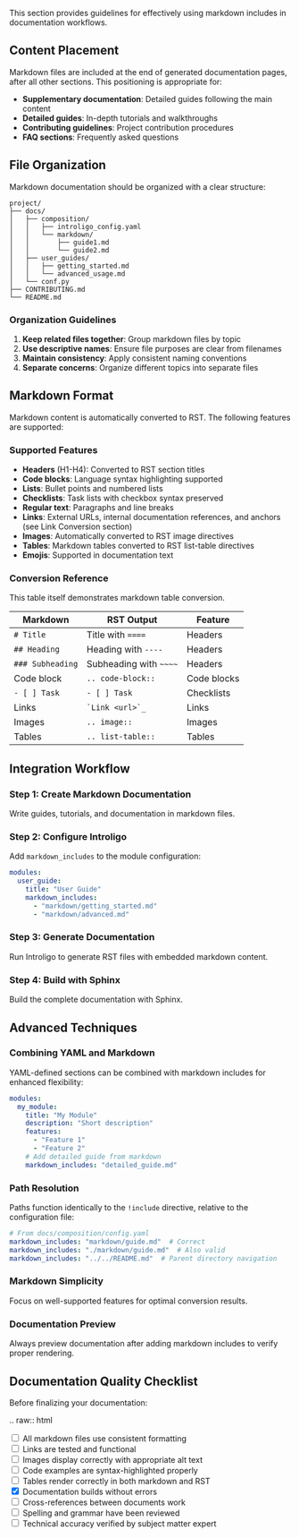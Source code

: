 This section provides guidelines for effectively using markdown includes in documentation workflows.

## Content Placement

Markdown files are included at the end of generated documentation pages, after all other sections. This positioning is appropriate for:

- **Supplementary documentation**: Detailed guides following the main content
- **Detailed guides**: In-depth tutorials and walkthroughs
- **Contributing guidelines**: Project contribution procedures
- **FAQ sections**: Frequently asked questions

## File Organization

Markdown documentation should be organized with a clear structure:

```text
project/
├── docs/
│   ├── composition/
│   │   ├── introligo_config.yaml
│   │   └── markdown/
│   │       ├── guide1.md
│   │       └── guide2.md
│   ├── user_guides/
│   │   ├── getting_started.md
│   │   └── advanced_usage.md
│   └── conf.py
├── CONTRIBUTING.md
└── README.md
```

### Organization Guidelines

1. **Keep related files together**: Group markdown files by topic
2. **Use descriptive names**: Ensure file purposes are clear from filenames
3. **Maintain consistency**: Apply consistent naming conventions
4. **Separate concerns**: Organize different topics into separate files

## Markdown Format

Markdown content is automatically converted to RST. The following features are supported:

### Supported Features

- **Headers** (H1-H4): Converted to RST section titles
- **Code blocks**: Language syntax highlighting supported
- **Lists**: Bullet points and numbered lists
- **Checklists**: Task lists with checkbox syntax preserved
- **Regular text**: Paragraphs and line breaks
- **Links**: External URLs, internal documentation references, and anchors (see Link Conversion section)
- **Images**: Automatically converted to RST image directives
- **Tables**: Markdown tables converted to RST list-table directives
- **Emojis**: Supported in documentation text

### Conversion Reference

This table itself demonstrates markdown table conversion.

| Markdown | RST Output | Feature |
|----------|------------|---------|
| `# Title` | Title with `====` | Headers |
| `## Heading` | Heading with `----` | Headers |
| `### Subheading` | Subheading with `~~~~` | Headers |
| Code block | `.. code-block::` | Code blocks |
| `- [ ] Task` | `- [ ] Task` | Checklists |
| Links | `` `Link <url>`_ `` | Links |
| Images | `.. image::` | Images |
| Tables | `.. list-table::` | Tables |

## Integration Workflow

### Step 1: Create Markdown Documentation
Write guides, tutorials, and documentation in markdown files.

### Step 2: Configure Introligo
Add `markdown_includes` to the module configuration:

```yaml
modules:
  user_guide:
    title: "User Guide"
    markdown_includes:
      - "markdown/getting_started.md"
      - "markdown/advanced.md"
```

### Step 3: Generate Documentation
Run Introligo to generate RST files with embedded markdown content.

### Step 4: Build with Sphinx
Build the complete documentation with Sphinx.

## Advanced Techniques

### Combining YAML and Markdown
YAML-defined sections can be combined with markdown includes for enhanced flexibility:

```yaml
modules:
  my_module:
    title: "My Module"
    description: "Short description"
    features:
      - "Feature 1"
      - "Feature 2"
    # Add detailed guide from markdown
    markdown_includes: "detailed_guide.md"
```

### Path Resolution
Paths function identically to the `!include` directive, relative to the configuration file:

```yaml
# From docs/composition/config.yaml
markdown_includes: "markdown/guide.md"  # Correct
markdown_includes: "./markdown/guide.md"  # Also valid
markdown_includes: "../../README.md"  # Parent directory navigation
```

### Markdown Simplicity
Focus on well-supported features for optimal conversion results.

### Documentation Preview
Always preview documentation after adding markdown includes to verify proper rendering.

## Documentation Quality Checklist

Before finalizing your documentation:

.. raw:: html

   <input type="checkbox"> All markdown files use consistent formatting<br>
   <input type="checkbox"> Links are tested and functional<br>
   <input type="checkbox"> Images display correctly with appropriate alt text<br>
   <input type="checkbox"> Code examples are syntax-highlighted properly<br>
   <input type="checkbox"> Tables render correctly in both markdown and RST<br>
   <input type="checkbox" checked> Documentation builds without errors<br>
   <input type="checkbox"> Cross-references between documents work<br>
   <input type="checkbox"> Spelling and grammar have been reviewed<br>
   <input type="checkbox"> Technical accuracy verified by subject matter expert
